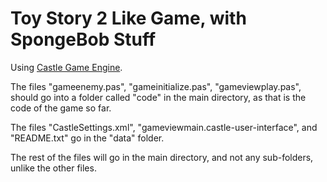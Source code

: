 # Toy Story 2 Like Game, with SpongeBob Stuff

Using [Castle Game Engine](https://castle-engine.io/).

The files "gameenemy.pas", "gameinitialize.pas", "gameviewplay.pas", should go into a folder called "code" in the main directory, as that is the code of the game so far.

The files "CastleSettings.xml", "gameviewmain.castle-user-interface", and "README.txt" go in the "data" folder.

The rest of the files will go in the main directory, and not any sub-folders, unlike the other files.
